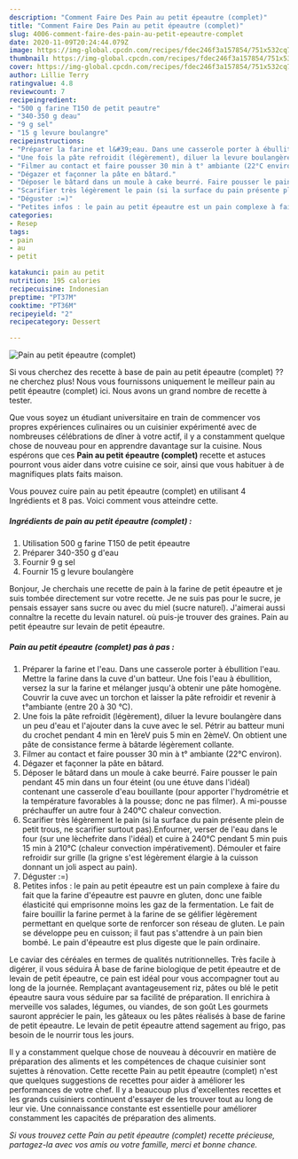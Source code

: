 ```yaml
---
description: "Comment Faire Des Pain au petit épeautre (complet)"
title: "Comment Faire Des Pain au petit épeautre (complet)"
slug: 4006-comment-faire-des-pain-au-petit-epeautre-complet
date: 2020-11-09T20:24:44.079Z
image: https://img-global.cpcdn.com/recipes/fdec246f3a157854/751x532cq70/pain-au-petit-epeautre-complet-photo-principale-de-la-recette.jpg
thumbnail: https://img-global.cpcdn.com/recipes/fdec246f3a157854/751x532cq70/pain-au-petit-epeautre-complet-photo-principale-de-la-recette.jpg
cover: https://img-global.cpcdn.com/recipes/fdec246f3a157854/751x532cq70/pain-au-petit-epeautre-complet-photo-principale-de-la-recette.jpg
author: Lillie Terry
ratingvalue: 4.8
reviewcount: 7
recipeingredient:
- "500 g farine T150 de petit peautre"
- "340-350 g deau"
- "9 g sel"
- "15 g levure boulangre"
recipeinstructions:
- "Préparer la farine et l&#39;eau. Dans une casserole porter à ébullition l&#39;eau. Mettre la farine dans la cuve d&#39;un batteur. Une fois l&#39;eau à ébullition, versez la sur la farine et mélanger jusqu&#39;à obtenir une pâte homogène. Couvrir la cuve avec un torchon et laisser la pâte refroidir et revenir à t°ambiante (entre 20 à 30 °C)."
- "Une fois la pâte refroidit (légèrement), diluer la levure boulangère dans un peu d&#39;eau et l&#39;ajouter dans la cuve avec le sel. Pétrir au batteur muni du crochet pendant 4 min en 1èreV puis 5 min en 2èmeV. On obtient une pâte de consistance ferme à bâtarde légèrement collante."
- "Filmer au contact et faire pousser 30 min à t° ambiante (22°C environ)."
- "Dégazer et façonner la pâte en bâtard."
- "Déposer le bâtard dans un moule à cake beurré. Faire pousser le pain pendant 45 min dans un four éteint (ou une étuve dans l&#39;idéal) contenant une casserole d&#39;eau bouillante (pour apporter l&#39;hydrométrie et la température favorables à la pousse; donc ne pas filmer). A mi-pousse préchauffer un autre four à 240°C chaleur convection."
- "Scarifier très légèrement le pain (si la surface du pain présente plein de petit trous, ne scarifier surtout pas).Enfourner, verser de l&#39;eau dans le four (sur une lèchefrite dans l&#39;idéal) et cuire à 240°C pendant 5 min puis 15 min à 210°C (chaleur convection impérativement). Démouler et faire refroidir sur grille (la grigne s&#39;est légèrement élargie à la cuisson donnant un joli aspect au pain)."
- "Déguster :=)"
- "Petites infos : le pain au petit épeautre est un pain complexe à faire du fait que la farine d&#39;épeautre est pauvre en gluten, donc une faible élasticité qui emprisonne moins les gaz de la fermentation. Le fait de faire bouillir la farine permet à la farine de se gélifier légèrement permettant en quelque sorte de renforcer son réseau de gluten. Le pain se développe peu en cuisson; il faut pas s&#39;attendre à un pain bien bombé. Le pain d&#39;épeautre est plus digeste que le pain ordinaire."
categories:
- Resep
tags:
- pain
- au
- petit

katakunci: pain au petit 
nutrition: 195 calories
recipecuisine: Indonesian
preptime: "PT37M"
cooktime: "PT36M"
recipeyield: "2"
recipecategory: Dessert

---
```



![Pain au petit épeautre (complet)](https://img-global.cpcdn.com/recipes/fdec246f3a157854/751x532cq70/pain-au-petit-epeautre-complet-photo-principale-de-la-recette.jpg)

Si vous cherchez des recette à base de pain au petit épeautre (complet) ?? ne cherchez plus! Nous vous fournissons uniquement le meilleur pain au petit épeautre (complet) ici. Nous avons un grand nombre de recette à tester.

Que vous soyez un étudiant universitaire en train de commencer vos propres expériences culinaires ou un cuisinier expérimenté avec de nombreuses célébrations de dîner à votre actif, il y a constamment quelque chose de nouveau pour en apprendre davantage sur la cuisine. Nous espérons que ces <strong> Pain au petit épeautre (complet) </strong> recette et astuces pourront vous aider dans votre cuisine ce soir, ainsi que vous habituer à de magnifiques plats faits maison.

<!--inarticleads1-->

Vous pouvez cuire pain au petit épeautre (complet) en utilisant 4 Ingrédients et 8 pas. Voici comment vous atteindre cette.

##### Ingrédients de pain au petit épeautre (complet) :

1. Utilisation 500 g farine T150 de petit épeautre
1. Préparer 340-350 g d&#39;eau
1. Fournir 9 g sel
1. Fournir 15 g levure boulangère


Bonjour, Je cherchais une recette de pain à la farine de petit épeautre et je suis tombée directement sur votre recette. Je ne suis pas pour le sucre, je pensais essayer sans sucre ou avec du miel (sucre naturel). J&#39;aimerai aussi connaître la recette du levain naturel. où puis-je trouver des graines. Pain au petit épeautre sur levain de petit épeautre. 

<!--inarticleads2-->

##### Pain au petit épeautre (complet) pas à pas :

1. Préparer la farine et l&#39;eau. Dans une casserole porter à ébullition l&#39;eau. Mettre la farine dans la cuve d&#39;un batteur. Une fois l&#39;eau à ébullition, versez la sur la farine et mélanger jusqu&#39;à obtenir une pâte homogène. Couvrir la cuve avec un torchon et laisser la pâte refroidir et revenir à t°ambiante (entre 20 à 30 °C).
1. Une fois la pâte refroidit (légèrement), diluer la levure boulangère dans un peu d&#39;eau et l&#39;ajouter dans la cuve avec le sel. Pétrir au batteur muni du crochet pendant 4 min en 1èreV puis 5 min en 2èmeV. On obtient une pâte de consistance ferme à bâtarde légèrement collante.
1. Filmer au contact et faire pousser 30 min à t° ambiante (22°C environ).
1. Dégazer et façonner la pâte en bâtard.
1. Déposer le bâtard dans un moule à cake beurré. Faire pousser le pain pendant 45 min dans un four éteint (ou une étuve dans l&#39;idéal) contenant une casserole d&#39;eau bouillante (pour apporter l&#39;hydrométrie et la température favorables à la pousse; donc ne pas filmer). A mi-pousse préchauffer un autre four à 240°C chaleur convection.
1. Scarifier très légèrement le pain (si la surface du pain présente plein de petit trous, ne scarifier surtout pas).Enfourner, verser de l&#39;eau dans le four (sur une lèchefrite dans l&#39;idéal) et cuire à 240°C pendant 5 min puis 15 min à 210°C (chaleur convection impérativement). Démouler et faire refroidir sur grille (la grigne s&#39;est légèrement élargie à la cuisson donnant un joli aspect au pain).
1. Déguster :=)
1. Petites infos : le pain au petit épeautre est un pain complexe à faire du fait que la farine d&#39;épeautre est pauvre en gluten, donc une faible élasticité qui emprisonne moins les gaz de la fermentation. Le fait de faire bouillir la farine permet à la farine de se gélifier légèrement permettant en quelque sorte de renforcer son réseau de gluten. Le pain se développe peu en cuisson; il faut pas s&#39;attendre à un pain bien bombé. Le pain d&#39;épeautre est plus digeste que le pain ordinaire.


Le caviar des céréales en termes de qualités nutritionnelles. Très facile à digérer, il vous séduira À base de farine biologique de petit épeautre et de levain de petit épeautre, ce pain est idéal pour vous accompagner tout au long de la journée. Remplaçant avantageusement riz, pâtes ou blé le petit épeautre saura vous séduire par sa facilité de préparation. Il enrichira à merveille vos salades, légumes, ou viandes, de son goût Les gourmets sauront apprécier le pain, les gâteaux ou les pâtes réalisés à base de farine de petit épeautre. Le levain de petit épeautre attend sagement au frigo, pas besoin de le nourrir tous les jours. 

<!--inarticleads1-->

<p>
Il y a constamment quelque chose de nouveau à découvrir en matière de préparation des aliments et les compétences de chaque cuisinier sont sujettes à rénovation. Cette recette Pain au petit épeautre (complet) n'est que quelques suggestions de recettes pour aider à améliorer les performances de votre chef. Il y a beaucoup plus d'excellentes recettes et les grands cuisiniers continuent d'essayer de les trouver tout au long de leur vie. Une connaissance constante est essentielle pour améliorer constamment les capacités de préparation des aliments.
</p>

<p>
<i>Si vous trouvez cette Pain au petit épeautre (complet) recette précieuse, partagez-la avec vos amis ou votre famille, merci et bonne chance.</i>
</p>
